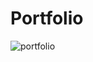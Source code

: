 # Portfolio

![portfolio](https://user-images.githubusercontent.com/45157831/94894305-0a6dc800-04c4-11eb-8d91-cd6557fd42c7.png)
